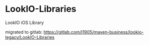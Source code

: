 # LookIO-Libraries
LookIO iOS Library

migrated to gitlab: https://gitlab.com/l1905/maven-business/lookio-legacy/LookIO-Libraries
